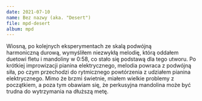 ```yaml
---
date: 2021-07-10
name: Bez nazwy (aka. "Desert")
file: mpd-desert
album: mpd
---
```


Wiosną, po kolejnych eksperymentach ze skalą podwójną harmoniczną durową, wymyśliłem niezwykłą melodię, którą oddałem duetowi fletu i mandoliny w 0:58, co stało się podstawą dla tego utworu. Po krótkiej improwizacji pianina elektrycznego, melodia powraca z podwójną siła, po czym przechodzi do rytmicznego powtórzenia z udziałem pianina elektrycznego. Mimo że brzmi świetnie, miałem wielkie problemy z początkiem, a poza tym obawiam się, że perkusyjna mandolina może być trudna do wytrzymania na dłuższą metę.

